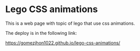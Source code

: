 # Lego CSS animations

This is a web page with topic of lego that use css animations.

The deploy is in the following link:

https://gomezjhon1022.github.io/lego-css-animations/